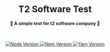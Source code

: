 <h1 align="center">
  T2 Software Test
</h1>

<h4 align="center">
	🚀 A simple test for t2 software company 🚧
</h4>
<br/>
<p align="center">
  <a href="https://nodejs.org/en/">
    <img src="https://img.shields.io/badge/node%20version-14.15.1-green" alt="Node Version" />
  </a>
  <a href="https://www.npmjs.com/">
    <img src="https://img.shields.io/badge/npm%20version-6.14.8-red" alt="Npm Version" />
  </a>
  <a href="https://yarnpkg.com/">
    <img src="https://img.shields.io/badge/yarn%20version-1.22.5-blue" alt="Yarn Version" />
  </a>
</p>
